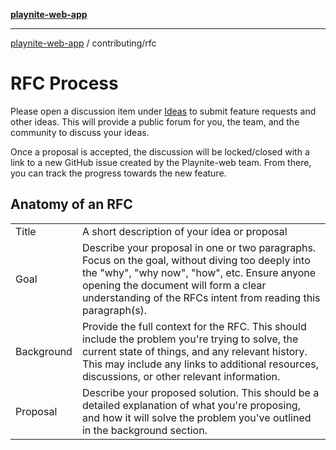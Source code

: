 [**playnite-web-app**](../../README.md)

***

[playnite-web-app](../../README.md) / contributing/rfc

# RFC Process

Please open a discussion item under [Ideas](https://github.com/andrew-codes/playnite-web/discussions/new?category=ideas) to submit feature requests and other ideas. This will provide a public forum for you, the team, and the community to discuss your ideas.

Once a proposal is accepted, the discussion will be locked/closed with a link to a new GitHub issue created by the Playnite-web team. From there, you can track the progress towards the new feature.

## Anatomy of an RFC

|            |                                                                                                                                                                                                                                                            |
| :--------- | :--------------------------------------------------------------------------------------------------------------------------------------------------------------------------------------------------------------------------------------------------------- |
| Title      | A short description of your idea or proposal                                                                                                                                                                                                               |
| Goal       | Describe your proposal in one or two paragraphs. Focus on the goal, without diving too deeply into the "why", "why now", "how", etc. Ensure anyone opening the document will form a clear understanding of the RFCs intent from reading this paragraph(s). |
| Background | Provide the full context for the RFC. This should include the problem you're trying to solve, the current state of things, and any relevant history. This may include any links to additional resources, discussions, or other relevant information.       |
| Proposal   | Describe your proposed solution. This should be a detailed explanation of what you're proposing, and how it will solve the problem you've outlined in the background section.                                                                              |
